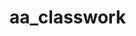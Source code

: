 # aa_classwork
 
                       
                       
                       

                         
        
